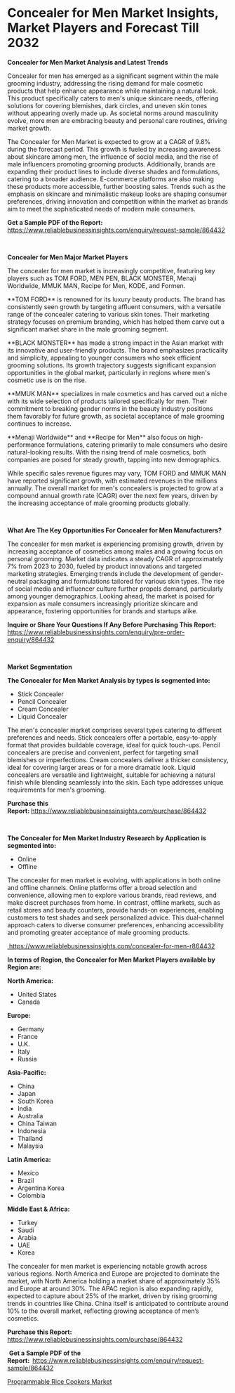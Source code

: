 <p><h1>Concealer for Men Market Insights, Market Players and Forecast Till 2032</h1></p><p><strong>Concealer for Men Market Analysis and Latest Trends</strong></p>
<p><p>Concealer for men has emerged as a significant segment within the male grooming industry, addressing the rising demand for male cosmetic products that help enhance appearance while maintaining a natural look. This product specifically caters to men's unique skincare needs, offering solutions for covering blemishes, dark circles, and uneven skin tones without appearing overly made up. As societal norms around masculinity evolve, more men are embracing beauty and personal care routines, driving market growth.</p><p>The Concealer for Men Market is expected to grow at a CAGR of 9.8% during the forecast period. This growth is fueled by increasing awareness about skincare among men, the influence of social media, and the rise of male influencers promoting grooming products. Additionally, brands are expanding their product lines to include diverse shades and formulations, catering to a broader audience. E-commerce platforms are also making these products more accessible, further boosting sales. Trends such as the emphasis on skincare and minimalistic makeup looks are shaping consumer preferences, driving innovation and competition within the market as brands aim to meet the sophisticated needs of modern male consumers.</p></p>
<p><strong>Get a Sample PDF of the Report:&nbsp;</strong> <a href="https://www.reliablebusinessinsights.com/enquiry/request-sample/864432?utm_campaign=2253&utm_medium=2&utm_source=Github&utm_content=ia&utm_term=05042025&utm_id=concealer-for-men">https://www.reliablebusinessinsights.com/enquiry/request-sample/864432</a></p>
<p>&nbsp;</p>
<p><strong>Concealer for Men Major Market Players</strong></p>
<p><p>The concealer for men market is increasingly competitive, featuring key players such as TOM FORD, MEN PEN, BLACK MONSTER, Menaji Worldwide, MMUK MAN, Recipe for Men, KODE, and Formen. </p><p>**TOM FORD** is renowned for its luxury beauty products. The brand has consistently seen growth by targeting affluent consumers, with a versatile range of the concealer catering to various skin tones. Their marketing strategy focuses on premium branding, which has helped them carve out a significant market share in the male grooming segment.</p><p>**BLACK MONSTER** has made a strong impact in the Asian market with its innovative and user-friendly products. The brand emphasizes practicality and simplicity, appealing to younger consumers who seek efficient grooming solutions. Its growth trajectory suggests significant expansion opportunities in the global market, particularly in regions where men's cosmetic use is on the rise.</p><p>**MMUK MAN** specializes in male cosmetics and has carved out a niche with its wide selection of products tailored specifically for men. Their commitment to breaking gender norms in the beauty industry positions them favorably for future growth, as societal acceptance of male grooming continues to increase.</p><p>**Menaji Worldwide** and **Recipe for Men** also focus on high-performance formulations, catering primarily to male consumers who desire natural-looking results. With the rising trend of male cosmetics, both companies are poised for steady growth, tapping into new demographics. </p><p>While specific sales revenue figures may vary, TOM FORD and MMUK MAN have reported significant growth, with estimated revenues in the millions annually. The overall market for men's concealers is projected to grow at a compound annual growth rate (CAGR) over the next few years, driven by the increasing acceptance of male grooming products globally.</p></p>
<p>&nbsp;</p>
<p><strong>What Are The Key Opportunities For Concealer for Men Manufacturers?</strong></p>
<p><p>The concealer for men market is experiencing promising growth, driven by increasing acceptance of cosmetics among males and a growing focus on personal grooming. Market data indicates a steady CAGR of approximately 7% from 2023 to 2030, fueled by product innovations and targeted marketing strategies. Emerging trends include the development of gender-neutral packaging and formulations tailored for various skin types. The rise of social media and influencer culture further propels demand, particularly among younger demographics. Looking ahead, the market is poised for expansion as male consumers increasingly prioritize skincare and appearance, fostering opportunities for brands and startups alike.</p></p>
<p><strong>Inquire or Share Your Questions If Any Before Purchasing This Report:</strong> <a href="https://www.reliablebusinessinsights.com/enquiry/pre-order-enquiry/864432?utm_campaign=2253&utm_medium=2&utm_source=Github&utm_content=ia&utm_term=05042025&utm_id=concealer-for-men">https://www.reliablebusinessinsights.com/enquiry/pre-order-enquiry/864432</a></p>
<p>&nbsp;</p>
<p><strong>Market Segmentation</strong></p>
<p><strong>The Concealer for Men Market Analysis by types is segmented into:</strong></p>
<p><ul><li>Stick Concealer</li><li>Pencil Concealer</li><li>Cream Concealer</li><li>Liquid Concealer</li></ul></p>
<p><p>The men's concealer market comprises several types catering to different preferences and needs. Stick concealers offer a portable, easy-to-apply format that provides buildable coverage, ideal for quick touch-ups. Pencil concealers are precise and convenient, perfect for targeting small blemishes or imperfections. Cream concealers deliver a thicker consistency, ideal for covering larger areas or for a more dramatic look. Liquid concealers are versatile and lightweight, suitable for achieving a natural finish while blending seamlessly into the skin. Each type addresses unique requirements for men's grooming.</p></p>
<p><strong>Purchase this Report:&nbsp;</strong><a href="https://www.reliablebusinessinsights.com/purchase/864432?utm_campaign=2253&utm_medium=2&utm_source=Github&utm_content=ia&utm_term=05042025&utm_id=concealer-for-men">https://www.reliablebusinessinsights.com/purchase/864432</a></p>
<p>&nbsp;</p>
<p><strong>The Concealer for Men Market Industry Research by Application is segmented into:</strong></p>
<p><ul><li>Online</li><li>Offline</li></ul></p>
<p><p>The concealer for men market is evolving, with applications in both online and offline channels. Online platforms offer a broad selection and convenience, allowing men to explore various brands, read reviews, and make discreet purchases from home. In contrast, offline markets, such as retail stores and beauty counters, provide hands-on experiences, enabling customers to test shades and seek personalized advice. This dual-channel approach caters to diverse consumer preferences, enhancing accessibility and promoting greater acceptance of male grooming products.</p></p>
<p><a href="https://www.reliablebusinessinsights.com/concealer-for-men-r864432?utm_campaign=2253&utm_medium=2&utm_source=Github&utm_content=ia&utm_term=05042025&utm_id=concealer-for-men">&nbsp;https://www.reliablebusinessinsights.com/concealer-for-men-r864432</a></p>
<p><strong>In terms of Region, the Concealer for Men Market Players available by Region are:</strong></p>
<p>
    <p> <strong> North America: </strong>
        <ul>
            <li>United States</li>
            <li>Canada</li>
        </ul>
        </p> 
    <p> <strong> Europe: </strong>
        <ul>
            <li>Germany</li>
            <li>France</li>
            <li>U.K.</li>
            <li>Italy</li>
            <li>Russia</li>
        </ul>
        </p> 
    <p> <strong> Asia-Pacific: </strong>
        <ul>
            <li>China</li>
            <li>Japan</li>
            <li>South Korea</li>
            <li>India</li>
            <li>Australia</li>
            <li>China Taiwan</li>
            <li>Indonesia</li>
            <li>Thailand</li>
            <li>Malaysia</li>
        </ul>
        </p> 
    <p> <strong> Latin America: </strong>
        <ul>
            <li>Mexico</li>
            <li>Brazil</li>
            <li>Argentina Korea</li>
            <li>Colombia</li>
        </ul>
        </p> 
    <p> <strong> Middle East & Africa: </strong>
        <ul>
            <li>Turkey</li>
            <li>Saudi</li>
            <li>Arabia</li>
            <li>UAE</li>
            <li>Korea</li>
        </ul>
    </p>
    </p>
<p><p>The concealer for men market is experiencing notable growth across various regions. North America and Europe are projected to dominate the market, with North America holding a market share of approximately 35% and Europe at around 30%. The APAC region is also expanding rapidly, expected to capture about 25% of the market, driven by rising grooming trends in countries like China. China itself is anticipated to contribute around 10% to the overall market, reflecting growing acceptance of men’s cosmetics.</p></p>
<p><strong>Purchase this Report: </strong><a href="https://www.reliablebusinessinsights.com/purchase/864432?utm_campaign=2253&utm_medium=2&utm_source=Github&utm_content=ia&utm_term=05042025&utm_id=concealer-for-men">https://www.reliablebusinessinsights.com/purchase/864432</a></p>
<p>&nbsp;<strong>Get a Sample PDF of the Report:&nbsp;&nbsp;</strong><a href="https://www.reliablebusinessinsights.com/enquiry/request-sample/864432?utm_campaign=2253&utm_medium=2&utm_source=Github&utm_content=ia&utm_term=05042025&utm_id=concealer-for-men">https://www.reliablebusinessinsights.com/enquiry/request-sample/864432</a></p>
<p><strong></strong></p>
<p><p><a href="https://github.com/petbigbeepjn/Market-Research-Report-List-2/blob/main/programmable-rice-cookers-market.md?utm_campaign=2253&utm_medium=2&utm_source=Github&utm_content=ia&utm_term=05042025&utm_id=concealer-for-men">Programmable Rice Cookers Market</a></p></p>